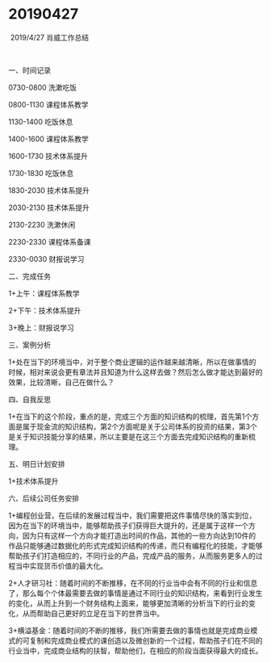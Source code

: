 # 20190427

​​ 2019/4/27 肖威工作总结

​

一、时间记录

0730-0800 洗漱吃饭

0800-1130 课程体系教学

1130-1400 吃饭休息

1400-1600 课程体系教学

1600-1730 技术体系提升

1730-1830 吃饭休息

1830-2030 技术体系提升

2030-2130 技术体系提升

2130-2230 洗漱休闲

2230-2330 课程体系备课

2330-0030 财报说学习

二、完成任务

1+上午：课程体系教学

2+下午：技术体系提升

3+晚上：财报说学习

三、案例分析

1+处在当下的环境当中，对于整个商业逻辑的运作越来越清晰，所以在做事情的时候，相对来说会更有章法并且知道为什么这样去做？然后怎么做才能达到最好的效果，比较清晰，自己在做什么？

四、自我反思

1+在当下的这个阶段，重点的是，完成三个方面的知识结构的梳理，首先第1个方面是属于现金流的知识结构，第2个方面呢是关于公司体系的投资的结果，第3个是关于知识技能分享的结果，所以主要是在这三个方面去完成知识结构的重新梳理。

五、明日计划安排

1+技术体系提升

六、后续公司任务安排

1+编程创业营，在后续的发展过程当中，我们需要把这件事情尽快的落实到位，因为在当下的环境当中，能够帮助孩子们获得巨大提升的，还是属于这样一个方向，因为只有这样一个方向才能打造出时间的作品，其他的一些方向达到10件的作品只能够通过数据化的形式完成知识结构的传递，而只有编程化的技能，才能够帮助孩子们打造相应的，不同行业的产品，完成产品的服务，从而服务更多人的过程当中实现货币价值的最大化。

2+人才研习社：随着时间的不断推移，在不同的行业当中会有不同的行业和信息了，那么每个个体最需要去做的事情是通过不同行业的知识结构，来看到行业发生的变化，从而上升到一个财务结构上面来，能够更加清晰的分析当下的行业的变化，从而帮助自己更好的立足在当下的世界当中。

3+横溢基金：随着时间的不断的推移，我们所需要去做的事情也就是完成商业模式的可复制和完成商业模式的课创造以及微创新的一个过程，帮助孩子们在不同的行业当中，完成商业结构的扶智，帮助他们，在相应的阶段当面获得最大的成长。​​​​
